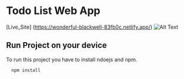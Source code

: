 # Todo List Web App
[Live_Site] (https://wonderful-blackwell-83fb0c.netlify.app/)
![Alt Text](https://media.giphy.com/media/5UOZPqTDnx0dPXc6Yu/giphy.gif)


## Run Project on your device

To run this project you have to install ndoejs and npm.

```bash
  npm install
```



